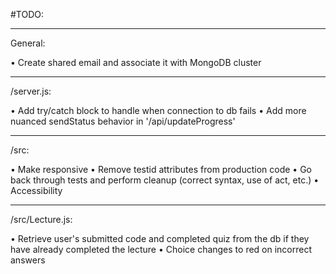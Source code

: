 #TODO:

---

General:

• Create shared email and associate it with MongoDB cluster

---


/server.js:

• Add try/catch block to handle when connection to db fails
• Add more nuanced sendStatus behavior in '/api/updateProgress'

---

/src:

• Make responsive
• Remove testid attributes from production code
• Go back through tests and perform cleanup (correct syntax, use of act, etc.)
• Accessibility

---

/src/Lecture.js:

• Retrieve user's submitted code and completed quiz from the db if they have already completed the lecture
• Choice changes to red on incorrect answers
